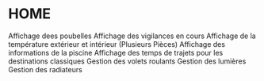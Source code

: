 HOME
====

Affichage dees poubelles
Affichage des vigilances en cours
Affichage de la température extérieur et intérieur (Plusieurs Pièces)
Affichage des informations de la piscine
Affichage des temps de trajets pour les destinations classiques
Gestion des volets roulants
Gestion des lumières
Gestion des radiateurs
